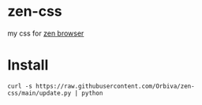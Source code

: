 # zen-css

my css for [zen browser](https://zen-browser.com)

# Install

```curl -s https://raw.githubusercontent.com/Orbiva/zen-css/main/update.py | python```
